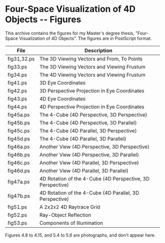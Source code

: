 Four-Space Visualization of 4D Objects -- Figures
====================================================================================================

This archive contains the figures for my Master's degree thesis, "Four-Space Visualization of 4D
Objects". The figures are in PostScript format.

  | File        | Description                                                |
  |-------------|------------------------------------------------------------|
  | fig31,32.ps | The 3D Viewing Vectors and From, To Points                 |
  | fig33.ps    | The 3D Viewing Vectors and Viewing Frustum                 |
  | fig34.ps    | The 4D Viewing Vectors and Viewing Frustum                 |
  | fig41.ps    | 3D Eye Coordinates                                         |
  | fig42.ps    | 3D Perspective Projection in Eye Coordinates               |
  | fig43.ps    | 4D Eye Coordinates                                         |
  | fig44.ps    | 4D Perspective Projection in Eye Coordinates               |
  | fig45a.ps   | The 4-Cube (4D Perspective, 3D Perspective)                |
  | fig45b.ps   | The 4-Cube (4D Perspective, 3D Parallel)                   |
  | fig45c.ps   | The 4-Cube (4D Parallel,    3D Perspective)                |
  | fig45d.ps   | The 4-Cube (4D Parallel,    3D Parallel)                   |
  | fig46a.ps   | Another View (4D Perspective, 3D Perspective)              |
  | fig46b.ps   | Another View (4D Perspective, 3D Parallel)                 |
  | fig46c.ps   | Another View (4D Parallel,    3D Perspective)              |
  | fig46d.ps   | Another View (4D Parallel,    3D Parallel)                 |
  | fig47a.ps   | 4D Rotation of the 4-Cube (4D Perspective, 3D Perspective) |
  | fig47b.ps   | 4D Rotation of the 4-Cube (4D Parallel, 3D Perspective)    |
  | fig51.ps    | A 2x2x2 4D Raytrace Grid                                   |
  | fig52.ps    | Ray-Object Reflection                                      |
  | fig53.ps    | Components of Illumination                                 |

Figures 4.8 to 4.15, and 5.4 to 5.6 are photographs, and don't appear here.

